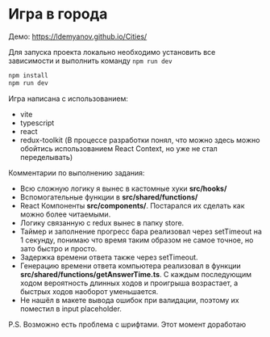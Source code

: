 # Игра в города

Демо: https://ldemyanov.github.io/Cities/

Для запуска проекта локально необходимо установить все зависимости и выполнить команду `npm run dev`
```bash
npm install
npm run dev
```

Игра написана с использованием:
- vite
- typescript
- react
- redux-toolkit (В процессе разработки понял, что можно здесь можно обойтись использованием React Context, но уже не стал переделывать)

Комментарии по выполнению задания:
- Всю сложную логику я вынес в кастомные хуки **src/hooks/**
- Вспомогательные функции в **src/shared/functions/** 
- React Компоненты **src/components/**. Постарался их сделать как можно более читаемыми.
- Логику связанную с redux вынес в папку store.
- Таймер и заполнение прогресс бара реализовал через setTimeout на 1 секунду, понимаю что время таким образом не самое точное, но зато быстро и просто.
- Задержка времени ответа также через setTimeout.
- Генерацию времени ответа компьютера реализовал в функции **src/shared/functions/getAnswerTime.ts**. С каждым последующим ходом вероятность длинных ходов и проигрыша возрастает, а быстрых ходов наоборот уменьшается.
- Не нашёл в макете вывода ошибок при валидации, поэтому их поместил в input placeholder.

P.S.
Возможно есть проблема с шрифтами. Этот момент доработаю
